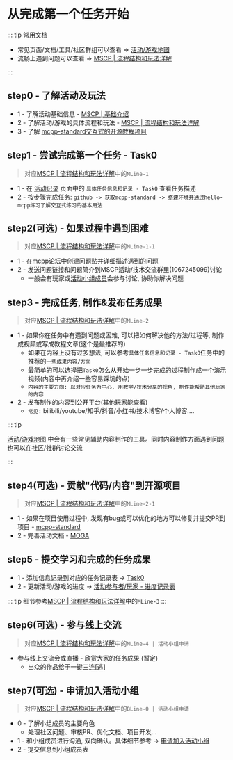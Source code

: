 # 从完成第一个任务开始

::: tip 常用文档

- 常见页面/文档/工具/社区群组可以查看 => [活动/游戏地图](/activity/mscp/docs/map.md) 
- 流畅上遇到问题可以查看 => [MSCP | 流程结构和玩法详解](/activity/mscp/docs/flowchart-details.md)

:::

## step0 - 了解活动及玩法

- 1 - 了解活动基础信息 - [MSCP | 基础介绍](/activity/mscp/intro.md)
- 2 - 了解活动/游戏的具体流程和玩法 - [MSCP | 流程结构和玩法详解](/activity/mscp/docs/flowchart-details.md)
- 3 - 了解 [mcpp-standard交互式的开源教程项目](https://github.com/Sunrisepeak/mcpp-standard)

## step1 - 尝试完成第一个任务 - Task0

> 对应[MSCP | 流程结构和玩法详解](/activity/mscp/docs/flowchart-details.md)中的`MLine-1`

- 1 - 在 [活动记录](/activity/mscp/log.md) 页面中的 `具体任务信息和记录 - Task0` 查看任务描述
- 2 - 按步骤完成任务: `github -> 获取mcpp-standard -> 搭建环境并通过hello-mcpp练习了解交互式练习的基本用法`

## step2(可选) - 如果过程中遇到困难

> 对应[MSCP | 流程结构和玩法详解](/activity/mscp/docs/flowchart-details.md)中的`MLine-1-1`

- 1 - 在[mcpp论坛](https://forum.d2learn.org/category/20)中创建问题贴并详细描述遇到的问题
- 2 - 发送问题链接和问题简介到MSCP活动/技术交流群里(1067245099)讨论
  - 一般会有玩家或[活动小组成员](/activity/mscp/log.html#%E6%B4%BB%E5%8A%A8%E5%B0%8F%E7%BB%84%E6%88%90%E5%91%98)会参与讨论, 协助你解决问题

## step3 - 完成任务, 制作&发布任务成果

> 对应[MSCP | 流程结构和玩法详解](/activity/mscp/docs/flowchart-details.md)中的`MLine-2`

- 1 - 如果你在任务中有遇到问题或困难, 可以把如何解决他的方法/过程等, 制作成视频或写成教程文章(这个是最推荐的)
  - 如果在内容上没有过多想法, 可以参考`具体任务信息和记录 - Task0`任务中的推荐的`一些成果内容/方向`
  - 最简单的可以选择把`Task0`怎么从开始一步一步完成的过程制作成一个演示视频(内容中再介绍一些容易踩坑的点)
  - `内容的主要方向: 以对应任务为中心, 用教学/技术分享的视角, 制作能帮助其他玩家的内容`
- 2 - 发布制作的内容到公开平台(其他玩家能查看)
  - `常见:` bilibili/youtube/知乎/抖音/小红书/技术博客/个人博客....

::: tip

[活动/游戏地图](/activity/mscp/docs/map.md) 中会有一些常见辅助内容制作的工具。同时内容制作方面遇到问题也可以在社区/社群讨论交流

:::

## step4(可选) - 贡献"代码/内容"到开源项目

> 对应[MSCP | 流程结构和玩法详解](/activity/mscp/docs/flowchart-details.md)中的`MLine-2-1`

- 1 - 如果在项目使用过程中, 发现有bug或可以优化的地方可以修复并提交PR到项目 - [mcpp-standard](https://github.com/Sunrisepeak/mcpp-standard)
- 2 - 完善活动文档 - [MOGA](https://github.com/d2learn/MOGA)

## step5 - 提交学习和完成的任务成果

- 1 - 添加信息记录到对应的任务记录表 -> [Task0](/activity/mscp/log.html#task0-%E6%9C%AC%E5%9C%B0%E6%90%AD%E5%BB%BAmcpp%E9%A1%B9%E7%9B%AE%E7%9A%84%E7%BB%83%E4%B9%A0%E4%BB%A3%E7%A0%81%E7%8E%AF%E5%A2%83)
- 2 - 更新活动/游戏的进度 -> [活动参与者/玩家 - 进度记录表](/activity/mscp/log.html#%E6%B4%BB%E5%8A%A8%E5%8F%82%E4%B8%8E%E8%80%85-%E7%8E%A9%E5%AE%B6-%E8%BF%9B%E5%BA%A6%E8%AE%B0%E5%BD%95%E8%A1%A8)

::: tip
细节参考[MSCP | 流程结构和玩法详解](/activity/mscp/docs/flowchart-details.md)中的`MLine-3`
:::

## step6(可选) - 参与线上交流

> 对应[MSCP | 流程结构和玩法详解](/activity/mscp/docs/flowchart-details.md)中的`MLine-4 | 活动小组申请`

- 参与线上交流会或直播 - 欣赏大家的任务成果 (暂定)
  - 出众的作品给于一键三连[逃]

## step7(可选) - 申请加入活动小组

> 对应[MSCP | 流程结构和玩法详解](/activity/mscp/docs/flowchart-details.md)中的`BLine-0 | 活动小组申请`

- 0 - 了解小组成员的主要角色
  - 处理社区问题、审核PR、优化文档、项目开发...
- 1 - 和小组成员进行沟通, 双向确认。具体细节参考 -> [申请加入活动小组](http://localhost:5173/MOGA/activity/docs/join-group.html)
- 2 - 提交信息到小组成员表